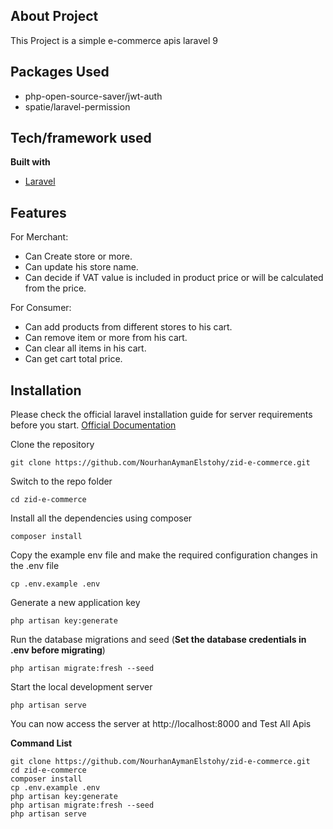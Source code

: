 ## About Project

This Project is a simple e-commerce apis laravel 9

## Packages Used

-   php-open-source-saver/jwt-auth
-   spatie/laravel-permission

## Tech/framework used

<b>Built with</b>

-   [Laravel](https://laravel.com)

## Features

For Merchant:

-   Can Create store or more.
-   Can update his store name.
-   Can decide if VAT value is included in product price or will be calculated from the price.

For Consumer:

-   Can add products from different stores to his cart.
-   Can remove item or more from his cart.
-   Can clear all items in his cart.
-   Can get cart total price.

## Installation

Please check the official laravel installation guide for server requirements before you start. [Official Documentation](https://laravel.com/docs/7.x/installation#installation)

Clone the repository

```
git clone https://github.com/NourhanAymanElstohy/zid-e-commerce.git
```

Switch to the repo folder

```
cd zid-e-commerce
```

Install all the dependencies using composer

```
composer install
```

Copy the example env file and make the required configuration changes in the .env file

```
cp .env.example .env
```

Generate a new application key

```
php artisan key:generate
```

Run the database migrations and seed (**Set the database credentials in .env before migrating**)

```
php artisan migrate:fresh --seed
```

Start the local development server

```
php artisan serve
```

You can now access the server at http://localhost:8000 and Test All Apis

**Command List**

```
git clone https://github.com/NourhanAymanElstohy/zid-e-commerce.git
cd zid-e-commerce
composer install
cp .env.example .env
php artisan key:generate
php artisan migrate:fresh --seed
php artisan serve
```

